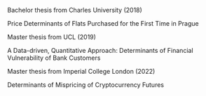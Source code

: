 Bachelor thesis from Charles University (2018)

Price Determinants of Flats Purchased for the First Time in Prague


Master thesis from UCL (2019)

A Data-driven, Quantitative Approach: Determinants of Financial Vulnerability of Bank Customers


Master thesis from Imperial College London (2022)

Determinants of Mispricing of Cryptocurrency Futures
